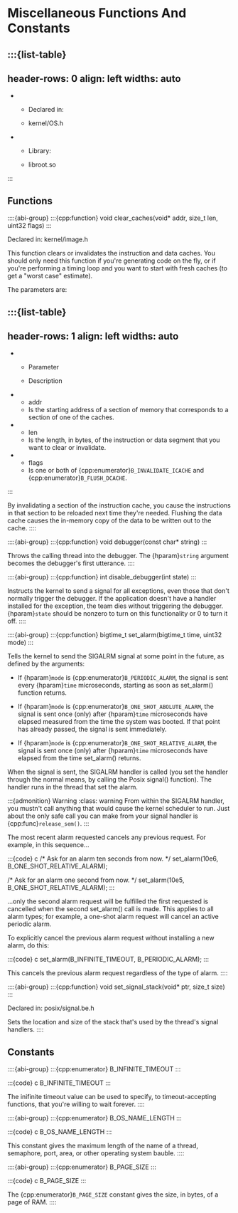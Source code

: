 # Miscellaneous Functions And Constants

:::{list-table}
---
header-rows: 0
align: left
widths: auto
---
-
	- Declared in:

	- kernel/OS.h

-
	- Library:

	- libroot.so


:::

## Functions

::::{abi-group}
:::{cpp:function} void clear_caches(void* addr, size_t len, uint32 flags)
:::

Declared in: kernel/image.h

This function clears or invalidates the instruction and data caches. You
should only need this function if you're generating code on the fly, or if
you're performing a timing loop and you want to start with fresh caches (to
get a "worst case" estimate).

The parameters are:

:::{list-table}
---
header-rows: 1
align: left
widths: auto
---
-
	- Parameter

	- Description

-
	- addr
	- Is the starting address of a section of memory that corresponds to a
		section of one of the caches.
-
	- len
	- Is the length, in bytes, of the instruction or data segment that you want
		to clear or invalidate.
-
	- flags
	- Is one or both of {cpp:enumerator}`B_INVALIDATE_ICACHE` and
		{cpp:enumerator}`B_FLUSH_DCACHE`.

:::

By invalidating a section of the instruction cache, you cause the
instructions in that section to be reloaded next time they're needed.
Flushing the data cache causes the in-memory copy of the data to be written
out to the cache.
::::

::::{abi-group}
:::{cpp:function} void debugger(const char* string)
:::

Throws the calling thread into the debugger. The {hparam}`string` argument
becomes the debugger's first utterance.
::::

::::{abi-group}
:::{cpp:function} int disable_debugger(int state)
:::

Instructs the kernel to send a signal for all exceptions, even those that
don't normally trigger the debugger. If the application doesn't have a
handler installed for the exception, the team dies without triggering the
debugger. {hparam}`state` should be nonzero to turn on this functionality
or 0 to turn it off.
::::

::::{abi-group}
:::{cpp:function} bigtime_t set_alarm(bigtime_t time, uint32 mode)
:::

Tells the kernel to send the SIGALRM signal at some point in the future,
as defined by the arguments:

-   If {hparam}`mode` is {cpp:enumerator}`B_PERIODIC_ALARM`, the signal is
sent every {hparam}`time` microseconds, starting as soon as set_alarm()
function returns.

-   If {hparam}`mode` is {cpp:enumerator}`B_ONE_SHOT_ABOLUTE_ALARM`, the
signal is sent once (only) after {hparam}`time` microseconds have elapsed
measured from the time the system was booted. If that point has already
passed, the signal is sent immediately.

-   If {hparam}`mode` is {cpp:enumerator}`B_ONE_SHOT_RELATIVE_ALARM`, the
signal is sent once (only) after {hparam}`time` microseconds have elapsed
from the time set_alarm() returns.

When the signal is sent, the SIGALRM handler is called (you set the
handler through the normal means, by calling the Posix signal() function).
The handler runs in the thread that set the alarm.

:::{admonition} Warning
:class: warning
From within the SIGALRM handler, you mustn't call anything that would
cause the kernel scheduler to run. Just about the only safe call you can
make from your signal handler is {cpp:func}`release_sem()`.
:::

The most recent alarm requested cancels any previous request. For example,
in this sequence…

:::{code} c
/* Ask for an alarm ten seconds from now. */
set_alarm(10e6, B_ONE_SHOT_RELATIVE_ALARM);

/* Ask for an alarm one second from now. */
set_alarm(10e5, B_ONE_SHOT_RELATIVE_ALARM);
:::

…only the second alarm request will be fulfilled the first requested is
cancelled when the second set_alarm() call is made. This applies to all
alarm types; for example, a one-shot alarm request will cancel an active
periodic alarm.

To explicitly cancel the previous alarm request without installing a new
alarm, do this:

:::{code} c
set_alarm(B_INFINITE_TIMEOUT, B_PERIODIC_ALARM);
:::

This cancels the previous alarm request regardless of the type of alarm.
::::

::::{abi-group}
:::{cpp:function} void set_signal_stack(void* ptr, size_t size)
:::

Declared in: posix/signal.be.h

Sets the location and size of the stack that's used by the thread's signal
handlers.
::::

## Constants

::::{abi-group}
:::{cpp:enumerator} B_INFINITE_TIMEOUT
:::

:::{code} c
B_INFINITE_TIMEOUT
:::

The inifinite timeout value can be used to specify, to timeout-accepting
functions, that you're willing to wait forever.
::::

::::{abi-group}
:::{cpp:enumerator} B_OS_NAME_LENGTH
:::

:::{code} c
B_OS_NAME_LENGTH
:::

This constant gives the maximum length of the name of a thread, semaphore,
port, area, or other operating system bauble.
::::

::::{abi-group}
:::{cpp:enumerator} B_PAGE_SIZE
:::

:::{code} c
B_PAGE_SIZE
:::

The {cpp:enumerator}`B_PAGE_SIZE` constant gives the size, in bytes, of a
page of RAM.
::::
